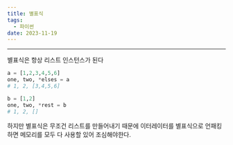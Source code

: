 ```yaml
---
title: 별표식
tags:
  - 파이썬
date: 2023-11-19
---
```

---

별표식은 항상 리스트 인스턴스가 된다
```python
a = [1,2,3,4,5,6]
one, two, *elses = a
# 1, 2, [3,4,5,6]

b = [1,2]
one, two, *rest = b
# 1, 2, []

```

하지만 별표식은 무조건 리스트를 만들어내기 때문에 이터레이터를 별표식으로 
언패킹하면 메모리를 모두 다 사용할 있어 조심해야한다.